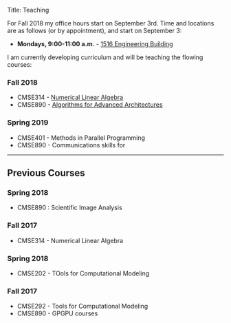 Title: Teaching

For Fall 2018 my office hours start on September 3rd.  Time and locations are as follows (or by appointment), and start on September 3:

 - **Mondays, 9:00-11:00 a.m.** - [1516 Engineering Building](https://cmse.msu.edu/about/directions/)

I am currently developing curriculum and will be teaching the flowing courses:

### Fall 2018

- CMSE314 - [Numerical Linear Algebra](/images/CMSE314_Fall18.pdf)
- CMSE890 - [Algorithms for Advanced Architectures](/images/CMSE890-005_Fall18.pdf)

### Spring 2019

- CMSE401 - Methods in Parallel Programming
- CMSE890 - Communications skills for

----

## Previous Courses

### Spring 2018

- CMSE890 : Scientific Image Analysis

### Fall 2017

- CMSE314 - Numerical Linear Algebra

### Spring 2018

- CMSE202 - TOols for Computational Modeling

### Fall 2017

- CMSE292 - Tools for Computational Modeling
- CMSE890 - GPGPU courses
